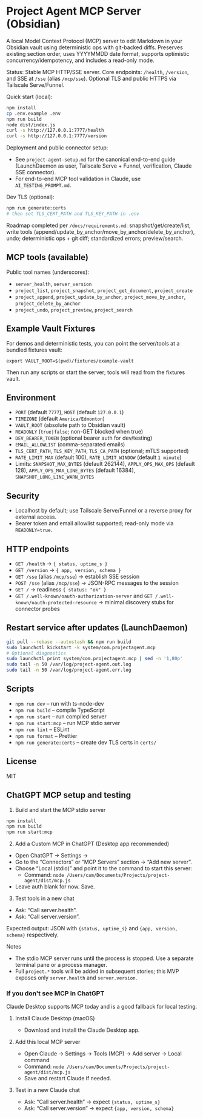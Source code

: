 # Project Agent MCP Server (Obsidian)

A local Model Context Protocol (MCP) server to edit Markdown in your Obsidian vault using deterministic ops with git-backed diffs. Preserves existing section order, uses YYYYMMDD date format, supports optimistic concurrency/idempotency, and includes a read-only mode.

Status: Stable MCP HTTP/SSE server. Core endpoints: `/health`, `/version`, and SSE at `/sse` (alias `/mcp/sse`). Optional TLS and public HTTPS via Tailscale Serve/Funnel.

Quick start (local):

```bash
npm install
cp .env.example .env
npm run build
node dist/index.js
curl -s http://127.0.0.1:7777/health
curl -s http://127.0.0.1:7777/version
```

Deployment and public connector setup:

- See `project-agent-setup.md` for the canonical end-to-end guide (LaunchDaemon as user, Tailscale Serve + Funnel, verification, Claude SSE connector).
- For end-to-end MCP tool validation in Claude, use `AI_TESTING_PROMPT.md`.

Dev TLS (optional):

```bash
npm run generate:certs
# then set TLS_CERT_PATH and TLS_KEY_PATH in .env
```

Roadmap completed per `/docs/requirements.md`: snapshot/get/create/list, write tools (append/update_by_anchor/move_by_anchor/delete_by_anchor), undo; deterministic ops + git diff; standardized errors; preview/search.

## MCP tools (available)

Public tool names (underscores):

- `server_health`, `server_version`
- `project_list`, `project_snapshot`, `project_get_document`, `project_create`
- `project_append`, `project_update_by_anchor`, `project_move_by_anchor`, `project_delete_by_anchor`
- `project_undo`, `project_preview`, `project_search`

## Example Vault Fixtures

For demos and deterministic tests, you can point the server/tools at a bundled fixtures vault:

```
export VAULT_ROOT=$(pwd)/fixtures/example-vault
```

Then run any scripts or start the server; tools will read from the fixtures vault.

## Environment

- `PORT` (default `7777`), `HOST` (default `127.0.0.1`)
- `TIMEZONE` (default `America/Edmonton`)
- `VAULT_ROOT` (absolute path to Obsidian vault)
- `READONLY` (`true|false`; non-GET blocked when true)
- `DEV_BEARER_TOKEN` (optional bearer auth for dev/testing)
- `EMAIL_ALLOWLIST` (comma-separated emails)
- `TLS_CERT_PATH`, `TLS_KEY_PATH`, `TLS_CA_PATH` (optional; mTLS supported)
- `RATE_LIMIT_MAX` (default 100), `RATE_LIMIT_WINDOW` (default `1 minute`)
- Limits: `SNAPSHOT_MAX_BYTES` (default 262144), `APPLY_OPS_MAX_OPS` (default 128), `APPLY_OPS_MAX_LINE_BYTES` (default 16384), `SNAPSHOT_LONG_LINE_WARN_BYTES`

## Security

- Localhost by default; use Tailscale Serve/Funnel or a reverse proxy for external access.
- Bearer token and email allowlist supported; read-only mode via `READONLY=true`.

## HTTP endpoints

- `GET /health` → `{ status, uptime_s }`
- `GET /version` → `{ app, version, schema }`
- `GET /sse` (alias `/mcp/sse`) → establish SSE session
- `POST /sse` (alias `/mcp/sse`) → JSON-RPC messages to the session
- `GET /` → readiness `{ status: "ok" }`
- `GET /.well-known/oauth-authorization-server` and `GET /.well-known/oauth-protected-resource` → minimal discovery stubs for connector probes

## Restart service after updates (LaunchDaemon)

```bash
git pull --rebase --autostash && npm run build
sudo launchctl kickstart -k system/com.projectagent.mcp
# Optional diagnostics
sudo launchctl print system/com.projectagent.mcp | sed -n '1,80p'
sudo tail -n 50 /var/log/project-agent.out.log
sudo tail -n 50 /var/log/project-agent.err.log
```

## Scripts

- `npm run dev` – run with ts-node-dev
- `npm run build` – compile TypeScript
- `npm run start` – run compiled server
- `npm run start:mcp` – run MCP stdio server
- `npm run lint` – ESLint
- `npm run format` – Prettier
- `npm run generate:certs` – create dev TLS certs in `certs/`

## License

MIT

## ChatGPT MCP setup and testing

1. Build and start the MCP stdio server

```bash
npm install
npm run build
npm run start:mcp
```

2. Add a Custom MCP in ChatGPT (Desktop app recommended)

- Open ChatGPT → Settings →
- Go to the “Connectors” or “MCP Servers” section → “Add new server”.
- Choose “Local (stdio)” and point it to the command to start this server:
  - Command: `node /Users/cam/Documents/Projects/project-agent/dist/mcp.js`
- Leave auth blank for now. Save.

3. Test tools in a new chat

- Ask: “Call server.health”.
- Ask: “Call server.version”.

Expected output: JSON with `{status, uptime_s}` and `{app, version, schema}` respectively.

Notes

- The stdio MCP server runs until the process is stopped. Use a separate terminal pane or a process manager.
- Full `project.*` tools will be added in subsequent stories; this MVP exposes only `server.health` and `server.version`.

### If you don't see MCP in ChatGPT

Claude Desktop supports MCP today and is a good fallback for local testing.

1. Install Claude Desktop (macOS)
   - Download and install the Claude Desktop app.

2. Add this local MCP server
   - Open Claude → Settings → Tools (MCP) → Add server → Local command
   - Command: `node /Users/cam/Documents/Projects/project-agent/dist/mcp.js`
   - Save and restart Claude if needed.

3. Test in a new Claude chat
   - Ask: “Call server.health” → expect `{status, uptime_s}`
   - Ask: “Call server.version” → expect `{app, version, schema}`
